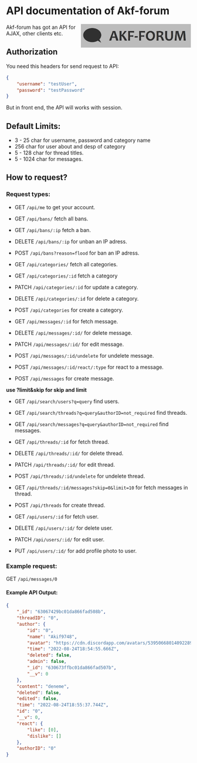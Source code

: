 # API documentation of Akf-forum
<img src="https://raw.githubusercontent.com/Akif9748/akf-forum/main/public/images/logo.jpg" align="right" width="300px" />

Akf-forum has got an API for AJAX, other clients etc. 

## Authorization
You need this headers for send request to API:
```json
{
    "username": "testUser", 
    "password": "testPassword"
}
```
But in front end, the API will works with session.

## Default Limits:
- 3 - 25 char for username, password and category name
- 256 char for user about and desp of category
- 5 - 128 char for thread titles.
- 5 - 1024 char for messages.

## How to request?

### Request types:
- GET `/api/me` to get your account.


- GET `/api/bans/` fetch all bans.
- GET `/api/bans/:ip` fetch a ban.
- DELETE `/api/bans/:ip` for unban an IP adress.
- POST `/api/bans?reason=flood` for ban an IP adress.


- GET `/api/categories/` fetch all categories.
- GET `/api/categories/:id` fetch a category
- PATCH `/api/categories/:id` for update a category.
- DELETE `/api/categories/:id` for delete a category.
- POST `/api/categories` for create a category.


- GET `/api/messages/:id` for fetch message.
- DELETE `/api/messages/:id/` for delete message.
- PATCH `/api/messages/:id/` for edit message.
- POST `/api/messages/:id/undelete` for undelete message.
- POST `/api/messages/:id/react/:type` for react to a message.
- POST `/api/messages` for create message.


**use ?limit&skip for skip and limit**
- GET `/api/search/users?q=query` find users.
- GET `/api/search/threads?q=query&authorID=not_required` find threads.
- GET `/api/search/messages?q=query&authorID=not_required` find messages.


- GET `/api/threads/:id` for fetch thread.
- DELETE `/api/threads/:id/` for delete thread.
- PATCH `/api/threads/:id/` for edit thread.
- POST `/api/threads/:id/undelete` for undelete thread.
- GET `/api/threads/:id/messages?skip=0&limit=10` for fetch messages in thread.
- POST `/api/threads` for create thread.


- GET `/api/users/:id` for fetch user.
- DELETE `/api/users/:id/` for delete user.
- PATCH `/api/users/:id/` for edit user.
- PUT `/api/users/:id/` for add profile photo to user.

### Example request:
GET ```/api/messages/0```

#### Example API Output:
```json
{
    "_id": "63067429bc01da866fad508b",
    "threadID": "0",
    "author": {
        "id": "0",
        "name": "Akif9748",
        "avatar": "https://cdn.discordapp.com/avatars/539506680140922890/abd74d10aac094fc8a5ad5c86f29fdb9.png?size=1024",
        "time": "2022-08-24T18:54:55.666Z",
        "deleted": false,
        "admin": false,
        "_id": "630673ffbc01da866fad507b",
        "__v": 0
    },
    "content": "deneme",
    "deleted": false,
    "edited": false,
    "time": "2022-08-24T18:55:37.744Z",
    "id": "0",
    "__v": 0,
    "react": {
        "like": [0],
        "dislike": []
    },
    "authorID": "0"
}
```